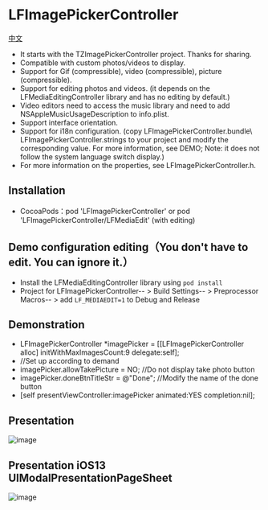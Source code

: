 # LFImagePickerController

[中文](https://github.com/lincf0912/LFImagePickerController/blob/master/README.md)

* It starts with the TZImagePickerController project. 
Thanks for sharing.
* Compatible with custom photos/videos to display.
* Support for Gif (compressible), video (compressible), picture (compressible).
* Support for editing photos and videos. (it depends on the LFMediaEditingController library and has no editing by default.)
* Video editors need to access the music library and need to add NSAppleMusicUsageDescription to info.plist.
* Support interface orientation.
* Support for i18n configuration. (copy LFImagePickerController.bundle\ LFImagePickerController.strings to your project and modify the corresponding value. For more information, see DEMO; Note: it does not follow the system language switch display.)
* For more information on the properties, see LFImagePickerController.h.

## Installation

* CocoaPods：pod 'LFImagePickerController' or pod 'LFImagePickerController/LFMediaEdit' (with editing)

## Demo configuration editing（You don't have to edit. You can ignore it.）

* Install the LFMediaEditingController library using `pod install`
* Project for LFImagePickerController-- > Build Settings-- > Preprocessor Macros-- > add `LF_MEDIAEDIT=1` to Debug and Release

## Demonstration

* LFImagePickerController *imagePicker = [[LFImagePickerController alloc] initWithMaxImagesCount:9 delegate:self];
* //Set up according to demand
* imagePicker.allowTakePicture = NO;  //Do not display take photo button
* imagePicker.doneBtnTitleStr = @"Done"; //Modify the name of the done button
* [self presentViewController:imagePicker animated:YES completion:nil];

## Presentation

![image](https://github.com/lincf0912/LFImagePickerController/blob/master/ScreenShots/screenshot.gif)

## Presentation iOS13 UIModalPresentationPageSheet

![image](https://github.com/lincf0912/LFImagePickerController/blob/master/ScreenShots/screenshot_iOS13.gif)